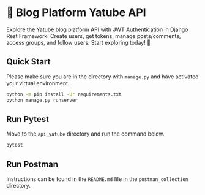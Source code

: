 # 📜 Blog Platform Yatube API

Explore the Yatube blog platform API with JWT Authentication in Django Rest Framework! Create users, get tokens, manage posts/comments, access groups, and follow users. Start exploring today! 🚀

## Quick Start

Please make sure you are in the directory with `manage.py` and have activated your virtual environment.

```bash
python -m pip install -Ur requirements.txt
python manage.py runserver
```

## Run Pytest

Move to the `api_yatube` directory and run the command below.

```bash
pytest
```

## Run Postman

Instructions can be found in the `README.md` file in the `postman_collection` directory.
